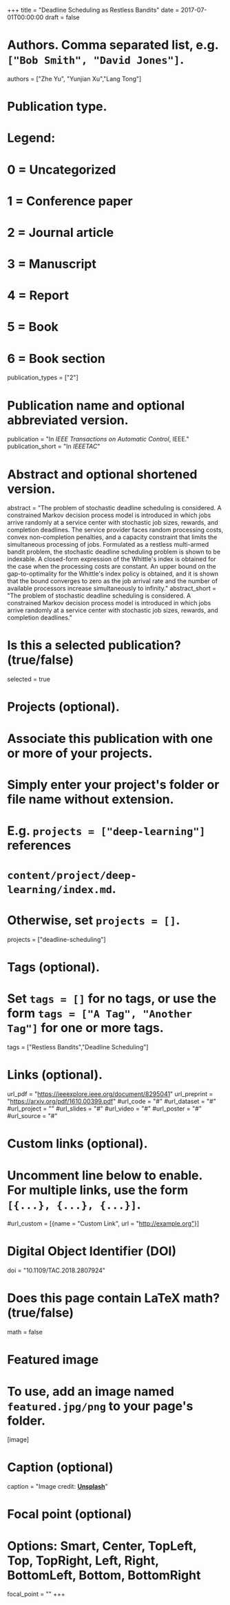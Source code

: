 +++
title = "Deadline Scheduling as Restless Bandits"
date = 2017-07-01T00:00:00
draft = false

# Authors. Comma separated list, e.g. `["Bob Smith", "David Jones"]`.
authors = ["Zhe Yu", "Yunjian Xu","Lang Tong"]

# Publication type.
# Legend:
# 0 = Uncategorized
# 1 = Conference paper
# 2 = Journal article
# 3 = Manuscript
# 4 = Report
# 5 = Book
# 6 = Book section
publication_types = ["2"]

# Publication name and optional abbreviated version.
publication = "In *IEEE Transactions on Automatic Control*, IEEE."
publication_short = "In *IEEETAC*"

# Abstract and optional shortened version.
abstract = "The problem of stochastic deadline scheduling is considered. A constrained Markov decision process model is introduced in which jobs arrive randomly at a service center with stochastic job sizes, rewards, and completion deadlines. The service provider faces random processing costs, convex non-completion penalties, and a capacity constraint that limits the simultaneous processing of jobs. Formulated as a restless multi-armed bandit problem, the stochastic deadline scheduling problem is shown to be indexable. A closed-form expression of the Whittle's index is obtained for the case when the processing costs are constant. An upper bound on the gap-to-optimality for the Whittle's index policy is obtained, and it is shown that the bound converges to zero as the job arrival rate and the number of available processors increase simultaneously to infinity."
abstract_short = "The problem of stochastic deadline scheduling is considered. A constrained Markov decision process model is introduced in which jobs arrive randomly at a service center with stochastic job sizes, rewards, and completion deadlines."

# Is this a selected publication? (true/false)
selected = true

# Projects (optional).
#   Associate this publication with one or more of your projects.
#   Simply enter your project's folder or file name without extension.
#   E.g. `projects = ["deep-learning"]` references 
#   `content/project/deep-learning/index.md`.
#   Otherwise, set `projects = []`.
projects = ["deadline-scheduling"]

# Tags (optional).
#   Set `tags = []` for no tags, or use the form `tags = ["A Tag", "Another Tag"]` for one or more tags.
tags = ["Restless Bandits","Deadline Scheduling"]

# Links (optional).
url_pdf = "https://ieeexplore.ieee.org/document/8295041"
url_preprint = "https://arxiv.org/pdf/1610.00399.pdf"
#url_code = "#"
#url_dataset = "#"
#url_project = ""
#url_slides = "#"
#url_video = "#"
#url_poster = "#"
#url_source = "#"

# Custom links (optional).
#   Uncomment line below to enable. For multiple links, use the form `[{...}, {...}, {...}]`.
#url_custom = [{name = "Custom Link", url = "http://example.org"}]

# Digital Object Identifier (DOI)
doi = "10.1109/TAC.2018.2807924"

# Does this page contain LaTeX math? (true/false)
math = false

# Featured image
# To use, add an image named `featured.jpg/png` to your page's folder. 
[image]
  # Caption (optional)
  caption = "Image credit: [**Unsplash**](https://unsplash.com/photos/pLCdAaMFLTE)"

  # Focal point (optional)
  # Options: Smart, Center, TopLeft, Top, TopRight, Left, Right, BottomLeft, Bottom, BottomRight
  focal_point = ""
+++
